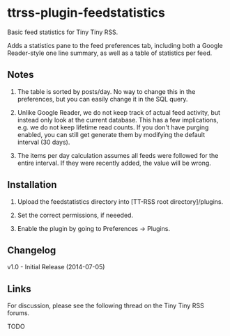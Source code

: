 ttrss-plugin-feedstatistics
===========================

Basic feed statistics for Tiny Tiny RSS. 

Adds a statistics pane to the feed preferences tab, including both a Google Reader-style one line summary, as well as a table of statistics per feed.

Notes
-----

1) The table is sorted by posts/day. No way to change this in the preferences, but you can easily change it in the SQL query.

2) Unlike Google Reader, we do not keep track of actual feed activity, but instead only look at the current database. This has a few implications,
e.g. we do not keep lifetime read counts. If you don't have purging enabled, you can still get generate them by modifying the default interval (30 days). 

3) The items per day calculation assumes all feeds were followed for the entire interval. If they were recently added, the value will be wrong.

Installation
------------

1) Upload the feedstatistics directory into [TT-RSS root directory]/plugins.

2) Set the correct permissions, if neeeded.

3) Enable the plugin by going to Preferences -> Plugins.

Changelog
---------

v1.0 - Initial Release (2014-07-05)

Links
-----

For discussion, please see the following thread on the Tiny Tiny RSS forums.

TODO